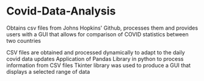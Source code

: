 # Covid-Data-Analysis
Obtains csv files from Johns Hopkins' Github, processes them and provides users with a GUI that allows for comparison of COVID statistics between two countries

CSV files are obtained and processed dynamically to adapt to the daily covid data updates 
Application of Pandas Library in python to process information from CSV files
Tkinter library was used to produce a GUI that displays a selected range of data
